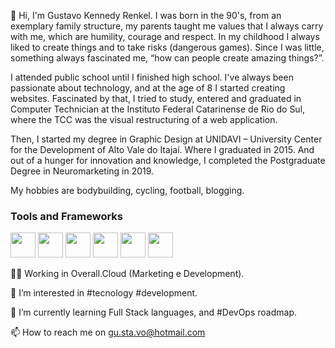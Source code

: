 👋 Hi, I'm Gustavo Kennedy Renkel. I was born in the 90's, from an exemplary family structure, my parents taught me values ​​that I always carry with me, which are humility, courage and respect. In my childhood I always liked to create things and to take risks (dangerous games). Since I was little, something always fascinated me, “how can people create amazing things?”.

I attended public school until I finished high school. I've always been passionate about technology, and at the age of 8 I started creating websites. Fascinated by that, I tried to study, entered and graduated in Computer Technician at the Instituto Federal Catarinense de Rio do Sul, where the TCC was the visual restructuring of a web application.

Then, I started my degree in Graphic Design at UNIDAVI – University Center for the Development of Alto Vale do Itajaí. Where I graduated in 2015. And out of a hunger for innovation and knowledge, I completed the Postgraduate Degree in Neuromarketing in 2019.

My hobbies are bodybuilding, cycling, football, blogging.

### Tools and Frameworks

<img src="https://cdn.jsdelivr.net/gh/devicons/devicon/icons/git/git-original.svg" width="40" height="40"/>
<img src="https://cdn.jsdelivr.net/gh/devicons/devicon/icons/linux/linux-original.svg" width="40" height="40"/>
<img src="https://cdn.jsdelivr.net/npm/devicons@1.8.0/!SVG/aws.svg" width="40" height="40"/>
<img src="https://cdn.jsdelivr.net/npm/devicons@1.8.0/!SVG/github_full.svg" width="40" height="40"/>
<img src="https://cdn.jsdelivr.net/npm/devicons@1.8.0/!SVG/google_analytics.svg" width="40" height="40"/>
<img src="https://cdn.jsdelivr.net/npm/devicons@1.8.0/!SVG/javascript_1.svg" width="40" height="40"/>



👨‍💻 Working in Overall.Cloud (Marketing e Development).

👀 I’m interested in #tecnology #development.

🌱 I’m currently learning Full Stack languages, and #DevOps roadmap.

📫 How to reach me on gu.sta.vo@hotmail.com

